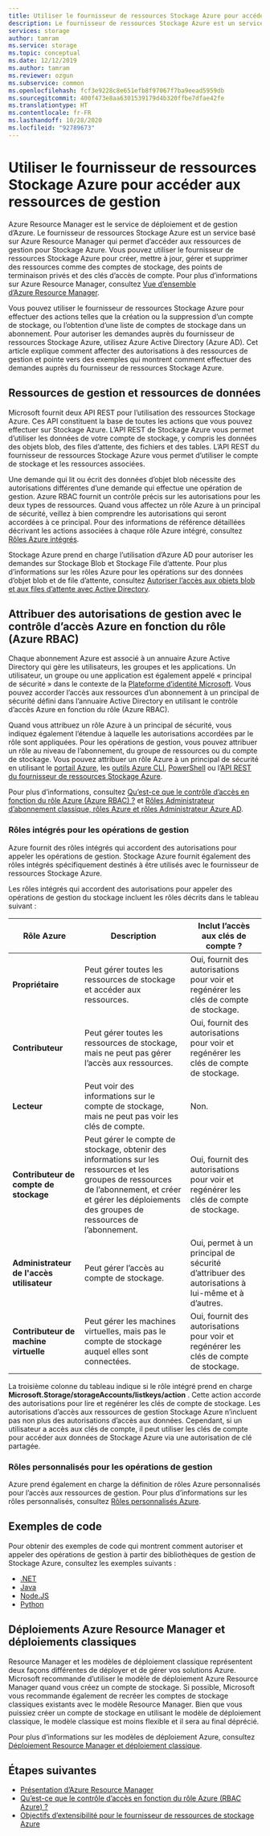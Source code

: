 ```yaml
---
title: Utiliser le fournisseur de ressources Stockage Azure pour accéder aux ressources de gestion
description: Le fournisseur de ressources Stockage Azure est un service qui permet d’accéder aux ressources de gestion pour Stockage Azure. Vous pouvez utiliser le fournisseur de ressources Stockage Azure pour créer, mettre à jour, gérer et supprimer des ressources comme des comptes de stockage, des points de terminaison privés et des clés d’accès de compte.
services: storage
author: tamram
ms.service: storage
ms.topic: conceptual
ms.date: 12/12/2019
ms.author: tamram
ms.reviewer: ozgun
ms.subservice: common
ms.openlocfilehash: fcf3e9228c8e651efb8f97067f7ba9eead5959db
ms.sourcegitcommit: 400f473e8aa6301539179d4b320ffbe7dfae42fe
ms.translationtype: HT
ms.contentlocale: fr-FR
ms.lasthandoff: 10/28/2020
ms.locfileid: "92789673"
---
```

# <a name="use-the-azure-storage-resource-provider-to-access-management-resources"></a>Utiliser le fournisseur de ressources Stockage Azure pour accéder aux ressources de gestion

Azure Resource Manager est le service de déploiement et de gestion d’Azure. Le fournisseur de ressources Stockage Azure est un service basé sur Azure Resource Manager qui permet d’accéder aux ressources de gestion pour Stockage Azure. Vous pouvez utiliser le fournisseur de ressources Stockage Azure pour créer, mettre à jour, gérer et supprimer des ressources comme des comptes de stockage, des points de terminaison privés et des clés d’accès de compte. Pour plus d’informations sur Azure Resource Manager, consultez [Vue d’ensemble d’Azure Resource Manager](../../azure-resource-manager/management/overview.md).

Vous pouvez utiliser le fournisseur de ressources Stockage Azure pour effectuer des actions telles que la création ou la suppression d’un compte de stockage, ou l’obtention d’une liste de comptes de stockage dans un abonnement. Pour autoriser les demandes auprès du fournisseur de ressources Stockage Azure, utilisez Azure Active Directory (Azure AD). Cet article explique comment affecter des autorisations à des ressources de gestion et pointe vers des exemples qui montrent comment effectuer des demandes auprès du fournisseur de ressources Stockage Azure.

## <a name="management-resources-versus-data-resources"></a>Ressources de gestion et ressources de données

Microsoft fournit deux API REST pour l’utilisation des ressources Stockage Azure. Ces API constituent la base de toutes les actions que vous pouvez effectuer sur Stockage Azure. L’API REST de Stockage Azure vous permet d’utiliser les données de votre compte de stockage, y compris les données des objets blob, des files d’attente, des fichiers et des tables. L’API REST du fournisseur de ressources Stockage Azure vous permet d’utiliser le compte de stockage et les ressources associées.

Une demande qui lit ou écrit des données d’objet blob nécessite des autorisations différentes d’une demande qui effectue une opération de gestion. Azure RBAC fournit un contrôle précis sur les autorisations pour les deux types de ressources. Quand vous affectez un rôle Azure à un principal de sécurité, veillez à bien comprendre les autorisations qui seront accordées à ce principal. Pour des informations de référence détaillées décrivant les actions associées à chaque rôle Azure intégré, consultez [Rôles Azure intégrés](../../role-based-access-control/built-in-roles.md).

Stockage Azure prend en charge l’utilisation d’Azure AD pour autoriser les demandes sur Stockage Blob et Stockage File d’attente. Pour plus d’informations sur les rôles Azure pour les opérations sur des données d’objet blob et de file d’attente, consultez [Autoriser l’accès aux objets blob et aux files d’attente avec Active Directory](storage-auth-aad.md).

## <a name="assign-management-permissions-with-azure-role-based-access-control-azure-rbac"></a>Attribuer des autorisations de gestion avec le contrôle d’accès Azure en fonction du rôle (Azure RBAC)

Chaque abonnement Azure est associé à un annuaire Azure Active Directory qui gère les utilisateurs, les groupes et les applications. Un utilisateur, un groupe ou une application est également appelé « principal de sécurité » dans le contexte de la [Plateforme d’identité Microsoft](../../active-directory/develop/index.yml). Vous pouvez accorder l’accès aux ressources d’un abonnement à un principal de sécurité défini dans l’annuaire Active Directory en utilisant le contrôle d’accès Azure en fonction du rôle (Azure RBAC).

Quand vous attribuez un rôle Azure à un principal de sécurité, vous indiquez également l’étendue à laquelle les autorisations accordées par le rôle sont appliquées. Pour les opérations de gestion, vous pouvez attribuer un rôle au niveau de l’abonnement, du groupe de ressources ou du compte de stockage. Vous pouvez attribuer un rôle Azure à un principal de sécurité en utilisant le [portail Azure](https://portal.azure.com/), les [outils Azure CLI](/cli/azure/install-classic-cli), [PowerShell](/powershell/azure/) ou l’[API REST du fournisseur de ressources Stockage Azure](/rest/api/storagerp).

Pour plus d’informations, consultez [Qu’est-ce que le contrôle d’accès en fonction du rôle Azure (Azure RBAC) ?](../../role-based-access-control/overview.md) et [Rôles Administrateur d’abonnement classique, rôles Azure et rôles Administrateur Azure AD](../../role-based-access-control/rbac-and-directory-admin-roles.md).

### <a name="built-in-roles-for-management-operations"></a>Rôles intégrés pour les opérations de gestion

Azure fournit des rôles intégrés qui accordent des autorisations pour appeler les opérations de gestion. Stockage Azure fournit également des rôles intégrés spécifiquement destinés à être utilisés avec le fournisseur de ressources Stockage Azure.

Les rôles intégrés qui accordent des autorisations pour appeler des opérations de gestion du stockage incluent les rôles décrits dans le tableau suivant :

|    Rôle Azure    |    Description    |    Inclut l’accès aux clés de compte ?    |
|---------------------------------|------------------------------------------------------------------------------------------------------------------------------------------------------------------------|---------------------------------------------------------------------------------------|
| **Propriétaire** | Peut gérer toutes les ressources de stockage et accéder aux ressources.  | Oui, fournit des autorisations pour voir et regénérer les clés de compte de stockage. |
| **Contributeur**  | Peut gérer toutes les ressources de stockage, mais ne peut pas gérer l’accès aux ressources. | Oui, fournit des autorisations pour voir et regénérer les clés de compte de stockage. |
| **Lecteur** | Peut voir des informations sur le compte de stockage, mais ne peut pas voir les clés de compte. | Non. |
| **Contributeur de compte de stockage** | Peut gérer le compte de stockage, obtenir des informations sur les ressources et les groupes de ressources de l’abonnement, et créer et gérer les déploiements des groupes de ressources de l’abonnement. | Oui, fournit des autorisations pour voir et regénérer les clés de compte de stockage. |
| **Administrateur de l'accès utilisateur** | Peut gérer l’accès au compte de stockage.   | Oui, permet à un principal de sécurité d’attribuer des autorisations à lui-même et à d’autres. |
| **Contributeur de machine virtuelle** | Peut gérer les machines virtuelles, mais pas le compte de stockage auquel elles sont connectées.   | Oui, fournit des autorisations pour voir et regénérer les clés de compte de stockage. |

La troisième colonne du tableau indique si le rôle intégré prend en charge **Microsoft.Storage/storageAccounts/listkeys/action** . Cette action accorde des autorisations pour lire et regénérer les clés de compte de stockage. Les autorisations d’accès aux ressources de gestion Stockage Azure n’incluent pas non plus des autorisations d’accès aux données. Cependant, si un utilisateur a accès aux clés de compte, il peut utiliser les clés de compte pour accéder aux données de Stockage Azure via une autorisation de clé partagée.

### <a name="custom-roles-for-management-operations"></a>Rôles personnalisés pour les opérations de gestion

Azure prend également en charge la définition de rôles Azure personnalisés pour l’accès aux ressources de gestion. Pour plus d’informations sur les rôles personnalisés, consultez [Rôles personnalisés Azure](../../role-based-access-control/custom-roles.md).

## <a name="code-samples"></a>Exemples de code

Pour obtenir des exemples de code qui montrent comment autoriser et appeler des opérations de gestion à partir des bibliothèques de gestion de Stockage Azure, consultez les exemples suivants :

- [.NET](https://github.com/Azure-Samples/storage-dotnet-resource-provider-getting-started)
- [Java](https://github.com/Azure-Samples/storage-java-manage-storage-accounts)
- [Node.JS](https://github.com/Azure-Samples/storage-node-resource-provider-getting-started)
- [Python](https://github.com/Azure-Samples/storage-python-manage)

## <a name="azure-resource-manager-versus-classic-deployments"></a>Déploiements Azure Resource Manager et déploiements classiques

Resource Manager et les modèles de déploiement classique représentent deux façons différentes de déployer et de gérer vos solutions Azure. Microsoft recommande d’utiliser le modèle de déploiement Azure Resource Manager quand vous créez un compte de stockage. Si possible, Microsoft vous recommande également de recréer les comptes de stockage classiques existants avec le modèle Resource Manager. Bien que vous puissiez créer un compte de stockage en utilisant le modèle de déploiement classique, le modèle classique est moins flexible et il sera au final déprécié.

Pour plus d’informations sur les modèles de déploiement Azure, consultez [Déploiement Resource Manager et déploiement classique](../../azure-resource-manager/management/deployment-models.md).

## <a name="next-steps"></a>Étapes suivantes

- [Présentation d’Azure Resource Manager](../../azure-resource-manager/management/overview.md)
- [Qu’est-ce que le contrôle d’accès en fonction du rôle Azure (RBAC Azure) ?](../../role-based-access-control/overview.md)
- [Objectifs d’extensibilité pour le fournisseur de ressources de stockage Azure](scalability-targets-resource-provider.md)